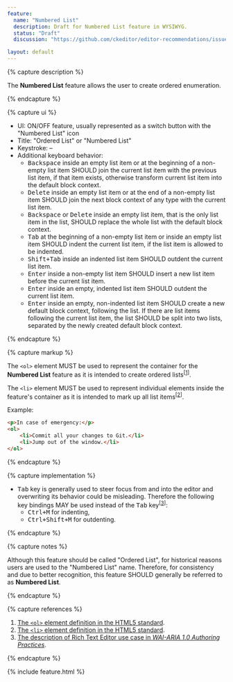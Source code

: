 ```yaml
---
feature:
  name: "Numbered List"
  description: Draft for Numbered List feature in WYSIWYG.
  status: "Draft"
  discussion: "https://github.com/ckeditor/editor-recommendations/issues/19"

layout: default
---
```


{% capture description %}

The **Numbered List** feature allows the user to create ordered enumeration.

{% endcapture %}

{% capture ui %}

 * UI: ON/OFF feature, usually represented as a switch button with the "<i class="fa fa-list-ol" title="Numbered List" aria-hidden="true"></i><span class="sr-only">Numbered List</span>" icon
 * Title: "Ordered List" or "Numbered List"
 * Keystroke: –
 * Additional keyboard behavior:
   * <kbd>Backspace</kbd> inside an empty list item or at the beginning of a non-empty list item SHOULD join the current list item with the previous list item, if that item exists, otherwise transform current list item into the default block context.
   * <kbd>Delete</kbd> inside an empty list item or at the end of a non-empty list item SHOULD join the next block context of any type with the current list item.
   * <kbd>Backspace</kbd> or <kbd>Delete</kbd> inside an empty list item, that is the only list item in the list, SHOULD replace the whole list with the default block context.
   * <kbd>Tab</kbd> at the beginning of a non-empty list item or inside an empty list item SHOULD indent the current list item, if the list item is allowed to be indented.
   * <kbd>Shift+Tab</kbd> inside an indented list item SHOULD outdent the current list item.
   * <kbd>Enter</kbd> inside a non-empty list item SHOULD insert a new list item before the current list item.
   * <kbd>Enter</kbd> inside an empty, indented list item SHOULD outdent the current list item.
   * <kbd>Enter</kbd> inside an empty, non-indented list item SHOULD create a new default block context, following the list. If there are list items following the current list item, the list SHOULD be split into two lists, separated by the newly created default block context.

{% endcapture %}

{% capture markup %}

The `<ol>` element MUST be used to represent the container for the **Numbered List** feature as it is intended to create ordered lists<sup>[[1](#ref1)]</sup>.

The `<li>` element MUST be used to represent individual elements inside the feature's container as it is intended to mark up all list items<sup>[[2](#ref2)]</sup>.

Example:

```html
<p>In case of emergency:</p>
<ol>
	<li>Commit all your changes to Git.</li>
	<li>Jump out of the window.</li>
</ol>
```

{% endcapture %}

{% capture implementation %}

  * <kbd>Tab</kbd> key is generally used to steer focus from and into the editor and overwriting its behavior could be misleading. Therefore the following key bindings MAY be used instead of the <kbd>Tab</kbd> key<sup>[[3](#ref3)]</sup>:
    * <kbd>Ctrl+M</kbd> for indenting,
    * <kbd>Ctrl+Shift+M</kbd> for outdenting.

{% endcapture %}

{% capture notes %}

Although this feature should be called "Ordered List", for historical reasons users are used to the "Numbered List" name. Therefore, for consistency and due to better recognition, this feature SHOULD generally be referred to as **Numbered List**.

{% endcapture %}

{% capture references %}

1. <a id="ref1"></a>[The `<ol>` element definition in the HTML5 standard](https://www.w3.org/TR/html5/grouping-content.html#the-ol-element).
2. <a id="ref2"></a>[The `<li>` element definition in the HTML5 standard](https://www.w3.org/TR/html5/grouping-content.html#the-li-element).
3. <a id="ref3"></a>[The description of Rich Text Editor use case in <i>WAI-ARIA 1.0 Authoring Practices</i>](https://www.w3.org/TR/wai-aria-practices/#richtext).

{% endcapture %}

{% include feature.html %}
